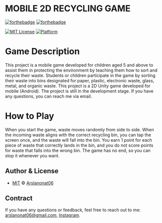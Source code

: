 # MOBILE 2D RECYCLING GAME

[![forthebadge](https://forthebadge.com/images/badges/powered-by-black-magic.svg)](https://forthebadge.com) [![forthebadge](https://forthebadge.com/images/badges/built-with-love.svg)](https://forthebadge.com)

[![MIT License](https://img.shields.io/badge/License-MIT-1f425f.svg)](https://github.com/Arslanonat06/2D-RECYCLING-GAME/blob/main/LICENSE) [![Platform](https://img.shields.io/badge/Platform-Android-1f425f.svg)]()

# Game Description
This project is a mobile game developed for children aged 5 and above to assist them in protecting the environment by teaching them how to sort and recycle their waste. Students or children participate in the game by sorting their waste into bins designated for paper, plastic, electronic waste, glass, metal, and organic waste. This project is a 2D Unity game developed for mobile (Android). The project is still in the development stage. If you have any questions, you can reach me via email.

# How to Play

When you start the game, waste moves randomly from side to side. When the incoming waste aligns with the correct recycling bin, you can tap the screen once, and the waste will fall into the bin. You earn 1 point for each piece of waste that correctly lands in the bin, and you do not score points for waste that falls into the wrong bin. The game has no end, so you can stop it whenever you want.

## Author & License
  
- [MIT](https://github.com/Arslanonat06/2D-RECYCLING-GAME/blob/main/LICENSE) © [Arslanonat06](https://github.com/Arslanonat06/)


## Contract
If you have any questions or feedback, feel free to reach out to me: arslanonat06@gmail.com, [Instagram](https://www.instagram.com/onatarslan/).
